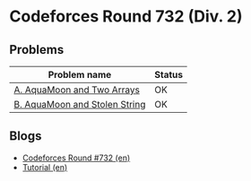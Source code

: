 # Codeforces Round 732 (Div. 2)

## Problems

|Problem name|Status|
|------------|---------|
| [A. AquaMoon and Two Arrays](problems/A._AquaMoon_and_Two_Arrays.md)|OK|
| [B. AquaMoon and Stolen String](problems/B._AquaMoon_and_Stolen_String.md)|OK|
## Blogs

- [Codeforces Round #732 (en)](blogs/Codeforces_Round_732_(en).md)
- [Tutorial (en)](blogs/Tutorial_(en).md)
